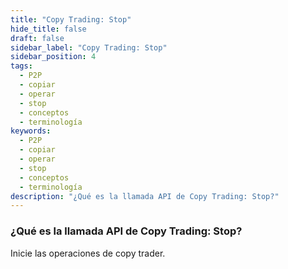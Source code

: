 ```yaml
---
title: "Copy Trading: Stop"
hide_title: false
draft: false
sidebar_label: "Copy Trading: Stop"
sidebar_position: 4
tags:
  - P2P
  - copiar
  - operar
  - stop
  - conceptos
  - terminología
keywords:
  - P2P
  - copiar
  - operar
  - stop
  - conceptos
  - terminología
description: "¿Qué es la llamada API de Copy Trading: Stop?"
---
```


### ¿Qué es la llamada API de Copy Trading: Stop?

Inicie las operaciones de copy trader.

